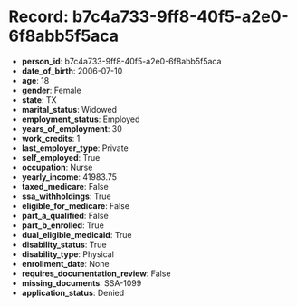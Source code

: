 # Record: b7c4a733-9ff8-40f5-a2e0-6f8abb5f5aca

- **person_id**: b7c4a733-9ff8-40f5-a2e0-6f8abb5f5aca
- **date_of_birth**: 2006-07-10
- **age**: 18
- **gender**: Female
- **state**: TX
- **marital_status**: Widowed
- **employment_status**: Employed
- **years_of_employment**: 30
- **work_credits**: 1
- **last_employer_type**: Private
- **self_employed**: True
- **occupation**: Nurse
- **yearly_income**: 41983.75
- **taxed_medicare**: False
- **ssa_withholdings**: True
- **eligible_for_medicare**: False
- **part_a_qualified**: False
- **part_b_enrolled**: True
- **dual_eligible_medicaid**: True
- **disability_status**: True
- **disability_type**: Physical
- **enrollment_date**: None
- **requires_documentation_review**: False
- **missing_documents**: SSA-1099
- **application_status**: Denied